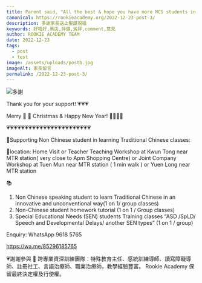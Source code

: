 ```yaml
---
title: Parent said, "All the best & hope you have more NCS students in the coming months. The teachers are very patient & explain well. Thank you!"
canonical: https://rookieacademy.org/2022-12-23-post-3/
description: 多謝家長送上聖誕祝福
keywords: 好唔好,黑店,評價,劣評,comment,意見
author: ROOKIE ACADEMY TEAM
date: 2022-12-23
tags:
  - post
  - test
image: /assets/uploads/postb.jpg
imageAlt: 家長留言
permalink: /2022-12-23-post-3/
---
```

![多謝](/assets/uploads/postc.jpg)

Thank you for your support! 💗💗💗

Merry 🎄 🎅  Christmas & Happy New Year! 🥳🌈🥳🌈

💗💗💗💗💗💗💗💗💗💗💗💗💗💗💗💗💗💗💗💗💗💗💗

🌟Supporting Non Chinese student in learning Traditional Chinese classes:

📍location: Home Visit or
Teacher Teaching Workshop at Kwun Tong near MTR station( very close to Apm Shopping Centre) or 
Joint Company Workshop at Tuen Mun near MTR station ( 1 min walk ) or 
Yuen Long near MTR station

📚

1. Non Chinese speaking student to learn Traditional Chinese in an innovative and unconventional way(1 on 1/ group classes)
2. Non-Chinese student homework tutorial (1 on 1 / Group classes)
3. Special Educational Needs (SEN) students Training classes 
“ASD /SpLD/ Speech and Developmental Delays/ another SEN types”
(1 on 1 / group) 

Enquiry: WhatsApp 9618 5765 

https://wa.me/85296185765

💗謝謝參與 📝 跨專業資深訓練團隊：特殊教育主任、感統訓練導師、讀寫障礙導師、註冊社工、言語治療師、職業治療師，教學經驗豐富。
Rookie Academy 保留最終決定權及行使權。
